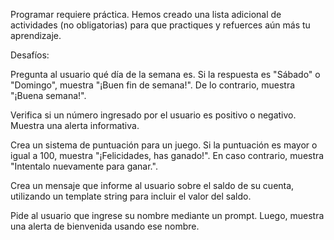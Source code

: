Programar requiere práctica. Hemos creado una lista adicional de actividades (no obligatorias) para que practiques y refuerces aún más tu aprendizaje.

Desafíos:

Pregunta al usuario qué día de la semana es. Si la respuesta es "Sábado" o "Domingo", muestra "¡Buen fin de semana!". De lo contrario, muestra "¡Buena semana!".

Verifica si un número ingresado por el usuario es positivo o negativo. Muestra una alerta informativa.

Crea un sistema de puntuación para un juego. Si la puntuación es mayor o igual a 100, muestra "¡Felicidades, has ganado!". En caso contrario, muestra "Intentalo nuevamente para ganar.".

Crea un mensaje que informe al usuario sobre el saldo de su cuenta, utilizando un template string para incluir el valor del saldo.

Pide al usuario que ingrese su nombre mediante un prompt. Luego, muestra una alerta de bienvenida usando ese nombre.